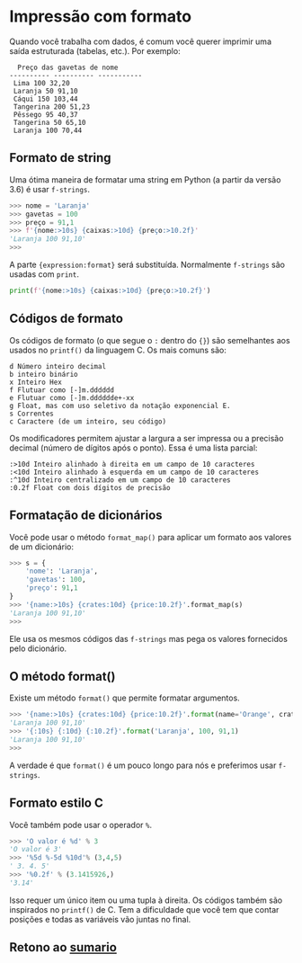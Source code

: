 # Impressão com formato

Quando você trabalha com dados, é comum você querer imprimir uma saída estruturada (tabelas, etc.). Por exemplo:

``` código
  Preço das gavetas de nome
---------- ---------- -----------
 Lima 100 32,20
 Laranja 50 91,10
 Cáqui 150 103,44
 Tangerina 200 51,23
 Pêssego 95 40,37
 Tangerina 50 65,10
 Laranja 100 70,44
```

## Formato de string

Uma ótima maneira de formatar uma string em Python (a partir da versão 3.6) é usar `f-strings`.

``` python
>>> nome = 'Laranja'
>>> gavetas = 100
>>> preço = 91,1
>>> f'{nome:>10s} {caixas:>10d} {preço:>10.2f}'
'Laranja 100 91,10'
>>>
```

A parte `{expression:format}` será substituída. Normalmente `f-strings` são usadas com `print`.

``` python
print(f'{nome:>10s} {caixas:>10d} {preço:>10.2f}')
```

## Códigos de formato

Os códigos de formato (o que segue o `:` dentro do `{}`) são semelhantes aos usados ​​no `printf()` da linguagem C. Os mais comuns são:

``` código
d Número inteiro decimal
b inteiro binário
x Inteiro Hex
f Flutuar como [-]m.dddddd
e Flutuar como [-]m.dddddde+-xx
g Float, mas com uso seletivo da notação exponencial E.
s Correntes
c Caractere (de um inteiro, seu código)
```

Os modificadores permitem ajustar a largura a ser impressa ou a precisão decimal (número de dígitos após o ponto). Essa é uma lista parcial:

``` código
:>10d Inteiro alinhado à direita em um campo de 10 caracteres
:<10d Inteiro alinhado à esquerda em um campo de 10 caracteres
:^10d Inteiro centralizado em um campo de 10 caracteres
:0.2f Float com dois dígitos de precisão
```

## Formatação de dicionários

Você pode usar o método `format_map()` para aplicar um formato aos valores de um dicionário:

``` python
>>> s = {
    'nome': 'Laranja',
    'gavetas': 100,
    'preço': 91,1
}
>>> '{name:>10s} {crates:10d} {price:10.2f}'.format_map(s)
'Laranja 100 91,10'
>>>
```

Ele usa os mesmos códigos das `f-strings` mas pega os valores fornecidos pelo dicionário.

## O método format()

Existe um método `format()` que permite formatar argumentos.

``` python
>>> '{name:>10s} {crates:10d} {price:10.2f}'.format(name='Orange', crates=100, price=91.1)
'Laranja 100 91,10'
>>> '{:10s} {:10d} {:10.2f}'.format('Laranja', 100, 91,1)
'Laranja 100 91,10'
>>>
```

A verdade é que `format()` é um pouco longo para nós e preferimos usar `f-strings`.

## Formato estilo C

Você também pode usar o operador `%`.

``` python
>>> 'O valor é %d' % 3
'O valor é 3'
>>> '%5d %-5d %10d'% (3,4,5)
' 3. 4. 5'
>>> '%0.2f' % (3.1415926,)
'3.14'
```

Isso requer um único item ou uma tupla à direita. Os códigos também são inspirados no `printf()` de C. Tem a dificuldade que você tem que contar posições e todas as variáveis ​​vão juntas no final.

## Retono ao [sumario](/Notas/03_Dados/00_Resumo.md)